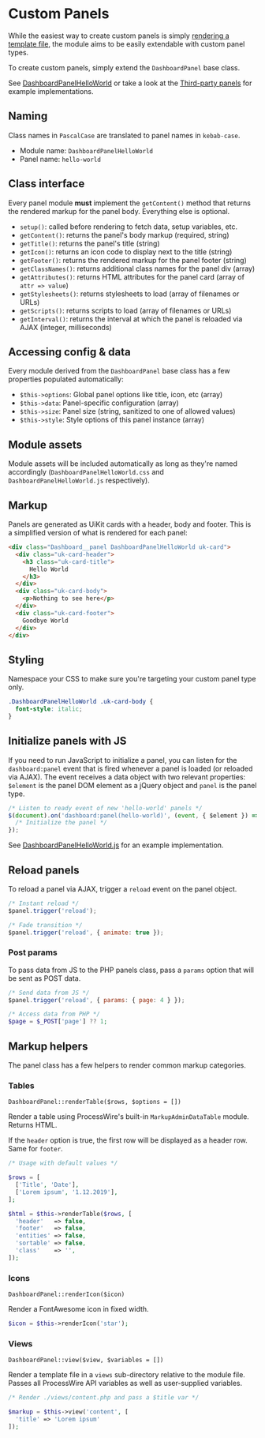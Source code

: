 
# Custom Panels

While the easiest way to create custom panels is simply [rendering a template file](/panels/template.md), the module aims to be easily extendable with custom panel types.

To create custom panels, simply extend the `DashboardPanel` base class.

See [DashboardPanelHelloWorld](https://github.com/daun/processwire-dashboard/blob/master/DashboardPanelHelloWorld.module) or take a look at the [Third-party panels](/panels/third-party.md) for example implementations.

## Naming

Class names in `PascalCase` are translated to panel names in `kebab-case`.

- Module name: `DashboardPanelHelloWorld`
- Panel name: `hello-world`

## Class interface

Every panel module **must** implement the `getContent()` method that returns the rendered markup for the panel body. Everything else is optional.

- `setup()`: called before rendering to fetch data, setup variables, etc.
- `getContent()`: returns the panel's body markup (required, string)
- `getTitle()`: returns the panel's title (string)
- `getIcon()`: returns an icon code to display next to the title (string)
- `getFooter()`: returns the rendered markup for the panel footer (string)
- `getClassNames()`: returns additional class names for the panel div (array)
- `getAttributes()`: returns HTML attributes for the panel card (array of `attr => value`)
- `getStylesheets()`: returns stylesheets to load (array of filenames or URLs)
- `getScripts()`: returns scripts to load (array of filenames or URLs)
- `getInterval()`: returns the interval at which the panel is reloaded via AJAX (integer, milliseconds)

## Accessing config & data

Every module derived from the `DashboardPanel` base class has a few properties populated automatically:

- `$this->options`: Global panel options like title, icon, etc (array)
- `$this->data`: Panel-specific configuration (array)
- `$this->size`: Panel size (string, sanitized to one of allowed values)
- `$this->style`: Style options of this panel instance (array)

## Module assets

Module assets will be included automatically as long as they're named accordingly (`DashboardPanelHelloWorld.css` and `DashboardPanelHelloWorld.js` respectively).

## Markup

Panels are generated as UiKit cards with a header, body and footer. This is a simplified version of what is rendered for each panel:

```html
<div class="Dashboard__panel DashboardPanelHelloWorld uk-card">
  <div class="uk-card-header">
    <h3 class="uk-card-title">
      Hello World
    </h3>
  </div>
  <div class="uk-card-body">
    <p>Nothing to see here</p>
  </div>
  <div class="uk-card-footer">
    Goodbye World
  </div>
</div>
```

## Styling

Namespace your CSS to make sure you're targeting your custom panel type only.

```css
.DashboardPanelHelloWorld .uk-card-body {
  font-style: italic;
}
```

## Initialize panels with JS

If you need to run JavaScript to initialize a panel, you can listen for the `dashboard:panel` event that is fired whenever a panel is loaded (or reloaded via AJAX). The event receives a data object with two relevant properties: `$element` is the panel DOM element as a jQuery object and `panel` is the panel type.

```js
/* Listen to ready event of new 'hello-world' panels */
$(document).on('dashboard:panel(hello-world)', (event, { $element }) => {
  /* Initialize the panel */
});
```

See [DashboardPanelHelloWorld.js](https://github.com/daun/processwire-dashboard/blob/master/src/DashboardPanelHelloWorld.js) for an example implementation.

## Reload panels

To reload a panel via AJAX, trigger a `reload` event on the panel object.

```js
/* Instant reload */
$panel.trigger('reload');

/* Fade transition */
$panel.trigger('reload', { animate: true });
```

### Post params

To pass data from JS to the PHP panels class, pass a `params` option that will be sent as POST data.

```js
/* Send data from JS */
$panel.trigger('reload', { params: { page: 4 } });
```

```php
/* Access data from PHP */
$page = $_POST['page'] ?? 1;
```

## Markup helpers

The panel class has a few helpers to render common markup categories.

### Tables

`DashboardPanel::renderTable($rows, $options = [])`

Render a table using ProcessWire's built-in `MarkupAdminDataTable` module. Returns HTML.

If the `header` option is true, the first row will be displayed as a header row. Same for `footer`.

```php
/* Usage with default values */

$rows = [
  ['Title', 'Date'],
  ['Lorem ipsum', '1.12.2019'],
];

$html = $this->renderTable($rows, [
  'header'   => false,
  'footer'   => false,
  'entities' => false,
  'sortable' => false,
  'class'    => '',
]);
```

### Icons

`DashboardPanel::renderIcon($icon)`

Render a FontAwesome icon in fixed width.

```php
$icon = $this->renderIcon('star');
```

### Views

`DashboardPanel::view($view, $variables = [])`

Render a template file in a `views` sub-directory relative to the module file. Passes all ProcessWire API variables as well as user-supplied variables.

```php
/* Render ./views/content.php and pass a $title var */

$markup = $this->view('content', [
  'title' => 'Lorem ipsum'
]);
```
